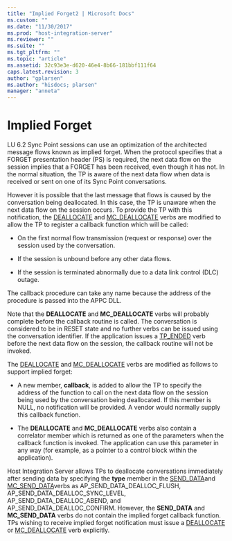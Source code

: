 ```yaml
---
title: "Implied Forget2 | Microsoft Docs"
ms.custom: ""
ms.date: "11/30/2017"
ms.prod: "host-integration-server"
ms.reviewer: ""
ms.suite: ""
ms.tgt_pltfrm: ""
ms.topic: "article"
ms.assetid: 32c93e3e-d620-46e4-8b66-181bbf111f64
caps.latest.revision: 3
author: "gplarsen"
ms.author: "hisdocs; plarsen"
manager: "anneta"
---
```

# Implied Forget
LU 6.2 Sync Point sessions can use an optimization of the architected message flows known as implied forget. When the protocol specifies that a FORGET presentation header (PS) is required, the next data flow on the session implies that a FORGET has been received, even though it has not. In the normal situation, the TP is aware of the next data flow when data is received or sent on one of its Sync Point conversations.  
  
 However it is possible that the last message that flows is caused by the conversation being deallocated. In this case, the TP is unaware when the next data flow on the session occurs. To provide the TP with this notification, the [DEALLOCATE](./deallocate2.md) and [MC_DEALLOCATE](./mc-deallocate2.md) verbs are modified to allow the TP to register a callback function which will be called:  
  
-   On the first normal flow transmission (request or response) over the session used by the conversation.  
  
-   If the session is unbound before any other data flows.  
  
-   If the session is terminated abnormally due to a data link control (DLC) outage.  
  
 The callback procedure can take any name because the address of the procedure is passed into the APPC DLL.  
  
 Note that the **DEALLOCATE** and **MC_DEALLOCATE** verbs will probably complete before the callback routine is called. The conversation is considered to be in RESET state and no further verbs can be issued using the conversation identifier. If the application issues a [TP_ENDED](./tp-ended1.md) verb before the next data flow on the session, the callback routine will not be invoked.  
  
 The [DEALLOCATE](./deallocate2.md) and [MC_DEALLOCATE](./mc-deallocate2.md) verbs are modified as follows to support implied forget:  
  
-   A new member, **callback**, is added to allow the TP to specify the address of the function to call on the next data flow on the session being used by the conversation being deallocated. If this member is NULL, no notification will be provided. A vendor would normally supply this callback function.  
  
-   The **DEALLOCATE** and **MC_DEALLOCATE** verbs also contain a correlator member which is returned as one of the parameters when the callback function is invoked. The application can use this parameter in any way (for example, as a pointer to a control block within the application).  
  
 Host Integration Server allows TPs to deallocate conversations immediately after sending data by specifying the **type** member in the [SEND_DATA](./send-data1.md)and [MC_SEND_DATA](./mc-send-data1.md)verbs as AP_SEND_DATA_DEALLOC_FLUSH, AP_SEND_DATA_DEALLOC_SYNC_LEVEL, AP_SEND_DATA_DEALLOC_ABEND, and AP_SEND_DATA_DEALLOC_CONFIRM. However, the **SEND_DATA** and **MC_SEND_DATA** verbs do not contain the implied forget callback function. TPs wishing to receive implied forget notification must issue a [DEALLOCATE](./deallocate2.md) or [MC_DEALLOCATE](./mc-deallocate2.md) verb explicitly.